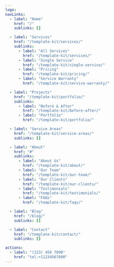 ```yaml
---
logo:
navLinks:
  - label: "Home"
    href: "/"
    sublinks: []

  - label: "Services"
    href: "/template-kit/services/"
    sublinks:
      - label: "All Services"
        href: "/template-kit/services/"
      - label: "Single Service"
        href: "/template-kit/single-service/"
      - label: "Pricing"
        href: "/template-kit/pricing/"
      - label: "Service Warranty"
        href: "/template-kit/service-warranty/"

  - label: "Projects"
    href: "/template-kit/portfolio/"
    sublinks:
      - label: "Before & After"
        href: "/template-kit/before-after/"
      - label: "Portfolio"
        href: "/template-kit/portfolio/"

  - label: "Service Areas"
    href: "/template-kit/service-areas/"
    sublinks: []

  - label: "About"
    href: "#"
    sublinks:
      - label: "About Us"
        href: "/template-kit/about/"
      - label: "Our Team"
        href: "/template-kit/our-team/"
      - label: "Our Clients"
        href: "/template-kit/our-clients/"
      - label: "Testimonials"
        href: "/template-kit/testimonials/"
      - label: "FAQs"
        href: "/template-kit/faqs/"

  - label: "Blog"
    href: "/blog/"
    sublinks: []

  - label: "Contact"
    href: "/template-kit/contact/"
    sublinks: []

actions:
  - label: "(123) 456 7890"
    href: "tel:+11234567890"
---
```

